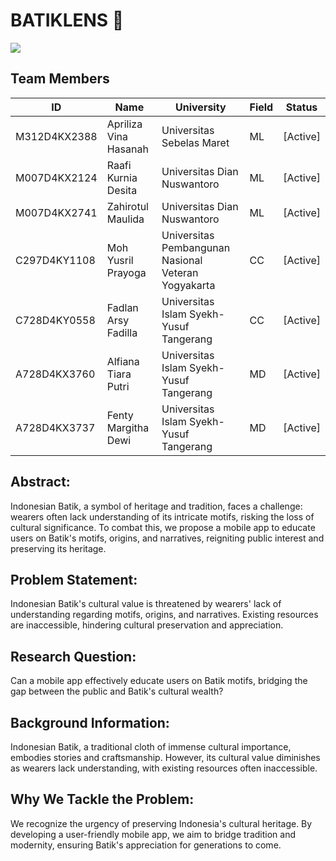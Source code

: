 # BATIKLENS 👋

<img src="https://storage.googleapis.com/dummy-model-buckets/images/BatikLens.png" />

## Team Members

| ID            | Name                  | University                                     | Field       | Status  |
|---------------|-----------------------|-------------------------------------------------|-------------|---------|
| M312D4KX2388  | Apriliza Vina Hasanah | Universitas Sebelas Maret                       | ML          | [Active]|
| M007D4KX2124  | Raafi Kurnia Desita   | Universitas Dian Nuswantoro                     | ML          | [Active]|
| M007D4KX2741  | Zahirotul Maulida     | Universitas Dian Nuswantoro                     | ML          | [Active]|
| C297D4KY1108  | Moh Yusril Prayoga    | Universitas Pembangunan Nasional Veteran Yogyakarta | CC      | [Active]|
| C728D4KY0558  | Fadlan Arsy Fadilla   | Universitas Islam Syekh-Yusuf Tangerang         | CC          | [Active]|
| A728D4KX3760  | Alfiana Tiara Putri   | Universitas Islam Syekh-Yusuf Tangerang         | MD          | [Active]|
| A728D4KX3737  | Fenty Margitha Dewi   | Universitas Islam Syekh-Yusuf Tangerang         | MD          | [Active]|

## Abstract:
Indonesian Batik, a symbol of heritage and tradition, faces a challenge: wearers often lack understanding of its intricate motifs, risking the loss of cultural significance. To combat this, we propose a mobile app to educate users on Batik's motifs, origins, and narratives, reigniting public interest and preserving its heritage.

## Problem Statement:
Indonesian Batik's cultural value is threatened by wearers' lack of understanding regarding motifs, origins, and narratives. Existing resources are inaccessible, hindering cultural preservation and appreciation.

## Research Question:
Can a mobile app effectively educate users on Batik motifs, bridging the gap between the public and Batik's cultural wealth?

## Background Information:
Indonesian Batik, a traditional cloth of immense cultural importance, embodies stories and craftsmanship. However, its cultural value diminishes as wearers lack understanding, with existing resources often inaccessible.

## Why We Tackle the Problem:
We recognize the urgency of preserving Indonesia's cultural heritage. By developing a user-friendly mobile app, we aim to bridge tradition and modernity, ensuring Batik's appreciation for generations to come.


